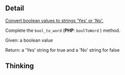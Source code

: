 ## Detail

[Convert boolean values to strings 'Yes' or 'No'.](https://www.codewars.com/kata/convert-boolean-values-to-strings-yes-or-no/train/haskell)

Complete the `bool_to_word` (**PHP**: `boolToWord` ) method.

Given: a boolean value

Return: a 'Yes' string for true and a 'No' string for false

## Thinking

